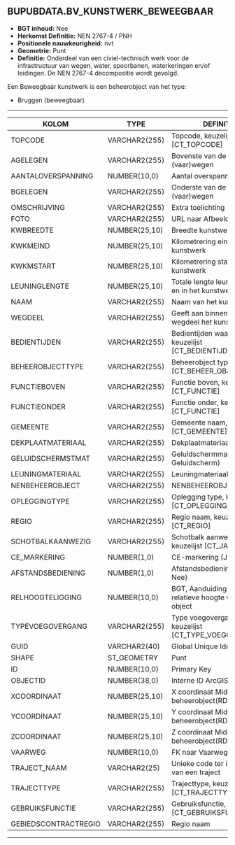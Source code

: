 ﻿## BUPUBDATA.BV_KUNSTWERK_BEWEEGBAAR


* __BGT inhoud:__ Nee
* __Herkomst Definitie:__ NEN 2767-4 / PNH
* __Positionele nauwkeurigheid:__ nvt
* __Geometrie:__ Punt
* __Definitie:__ Onderdeel van een civiel-technisch werk voor de infrastructuur van wegen, water, spoorbanen, waterkeringen en/of leidingen. De NEN 2767-4 decompositie wordt gevolgd. 

Een Beweegbaar kunstwerk is een beheerobject van het type:  

* Bruggen (beweegbaar)


***

|KOLOM                               |TYPE              |DEFINITIE|
|------                              |----              |-----    |
|TOPCODE                             |VARCHAR2(255)     |Topcode, keuzelijst [CT_TOPCODE]|
|AGELEGEN                            |VARCHAR2(255)     |Bovenste van de kruisende (vaar)wegen|
|AANTALOVERSPANNING                  |NUMBER(10,0)      |Aantal overspanningen|
|BGELEGEN                            |VARCHAR2(255)     |Onderste van de kruisende (vaar)wegen|
|OMSCHRIJVING                        |VARCHAR2(255)     |Extra toelichting|
|FOTO                                |VARCHAR2(255)     |URL naar Afbeelding|
|KWBREEDTE                           |NUMBER(25,10)     |Breedte kunstwerk|
|KWKMEIND                            |NUMBER(25,10)     |Kilometrering eind kunstwerk|
|KWKMSTART                           |NUMBER(25,10)     |Kilometrering start kunstwerk|
|LEUNINGLENGTE                       |NUMBER(25,10)     |Totale lengte leuningen op en in het kunstwerk|
|NAAM                                |VARCHAR2(255)     |Naam van het kunstwerk|
|WEGDEEL                             |VARCHAR2(255)     |Geeft aan binnen welk wegdeel het kunstwerk valt|
|BEDIENTIJDEN                        |VARCHAR2(255)     |Bedientijden waarde, keuzelijst [CT_BEDIENTIJDEN]|
|BEHEEROBJECTTYPE                    |VARCHAR2(255)     |Beheerobject type, keuzelijst [CT_BEHEER_OBJECT_TYPE]|
|FUNCTIEBOVEN                        |VARCHAR2(255)     |Functie boven, keuzelijst [CT_FUNCTIE]|
|FUNCTIEONDER                        |VARCHAR2(255)     |Functie onder, keuzelijst [CT_FUNCTIE]|
|GEMEENTE                            |VARCHAR2(255)     |Gemeente naam, keuzelijst [CT_GEMEENTE]|
|DEKPLAATMATERIAAL                   |VARCHAR2(255)     |Dekplaatmateriaal|
|GELUIDSCHERMSTMAT                   |VARCHAR2(255)     |Geluidschermmateriaal (bij Geluidscherm)|
|LEUNINGMATERIAAL                    |VARCHAR2(255)     |Leuningmateriaal|
|NENBEHEEROBJECT                     |VARCHAR2(255)     |NENBEHEEROBJECT|
|OPLEGGINGTYPE                       |VARCHAR2(255)     |Oplegging type, keuzelijst [CT_OPLEGGING_TYPE]|
|REGIO                               |VARCHAR2(255)     |Regio naam, keuzelijst [CT_REGIO]|
|SCHOTBALKAANWEZIG                   |VARCHAR2(255)     |Schotbalk aanwezig, keuzelijst [CT_JA_NEE]|
|CE_MARKERING                        |NUMBER(1,0)       |CE-markering (Ja / Nee)|
|AFSTANDSBEDIENING                   |NUMBER(1,0)       |Afstandsbediening (Ja / Nee)|
|RELHOOGTELIGGING                    |NUMBER(10,0)      |BGT, Aanduiding voor de relatieve hoogte van het object|
|TYPEVOEGOVERGANG                    |VARCHAR2(255)     |Type voegovergang object, keuzelijst [CT_TYPE_VOEGOVERGANG]|
|GUID                                |VARCHAR2(40)      |Global Unique Identifier|
|SHAPE                          |ST_GEOMETRY      |Punt|
|ID                                  |NUMBER(10,0)      |Primary Key|
|OBJECTID                            |NUMBER(38,0)      |Interne ID ArcGIS|
|XCOORDINAAT                         |NUMBER(25,10)     |X coordinaat Middenpunt beheerobject(RD)|
|YCOORDINAAT                         |NUMBER(25,10)     |Y coordinaat Middenpunt beheerobject(RD)|
|ZCOORDINAAT                         |NUMBER(25,10)     |Z coordinaat Middenpunt beheerobject(RD)|
|VAARWEG                             |NUMBER(10,0)      |FK naar Vaarweg|
|TRAJECT_NAAM                        |VARCHAR2(25)      |Unieke code ter identificatie van een traject|
|TRAJECTTYPE                         |VARCHAR2(255)     |Trajecttype, keuzelijst [CT_TRAJECTTYPE]|
|GEBRUIKSFUNCTIE                     |VARCHAR2(255)     |Gebruiksfunctie, keuzelijst [CT_GEBRUIKSFUNCTIE]|
|GEBIEDSCONTRACTREGIO                |VARCHAR2(255)     |Regio naam|

***


